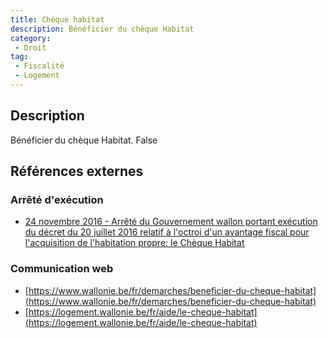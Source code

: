 ```yaml
---
title: Chèque habitat
description: Bénéficier du chèque Habitat
category: 
 - Droit
tag: 
 - Fiscalité
 - Logement
---
```


## Description

Bénéficier du chèque Habitat.
False

## Références externes 

### Arrêté d'exécution

- [24 novembre 2016 - Arrêté du Gouvernement wallon portant exécution du décret du 20 juillet 2016 relatif à l'octroi d'un avantage fiscal pour l'acquisition de l'habitation propre: le Chèque Habitat](https://wallex.wallonie.be/eli/arrete/2016/11/24/2016205968/2017/01/01?doc=30284&rev=31862-20376)
### Communication web

- [https://www.wallonie.be/fr/demarches/beneficier-du-cheque-habitat](https://www.wallonie.be/fr/demarches/beneficier-du-cheque-habitat)
- [https://logement.wallonie.be/fr/aide/le-cheque-habitat](https://logement.wallonie.be/fr/aide/le-cheque-habitat)



